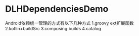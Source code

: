 # DLHDependenciesDemo
Android依赖统一管理的方式有以下几种方式
1.groovy ext扩展函数
2.kotlin+buildSrc
3.composing builds
4.catalog
